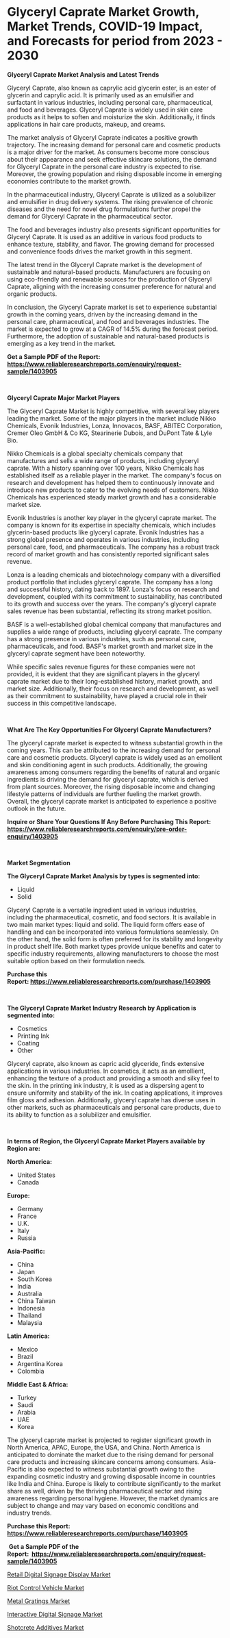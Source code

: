 <p><h1>Glyceryl Caprate Market Growth, Market Trends, COVID-19 Impact, and Forecasts for period from 2023 - 2030</h1></p><p><strong>Glyceryl Caprate Market Analysis and Latest Trends</strong></p>
<p><p>Glyceryl Caprate, also known as caprylic acid glycerin ester, is an ester of glycerin and caprylic acid. It is primarily used as an emulsifier and surfactant in various industries, including personal care, pharmaceutical, and food and beverages. Glyceryl Caprate is widely used in skin care products as it helps to soften and moisturize the skin. Additionally, it finds applications in hair care products, makeup, and creams.</p><p>The market analysis of Glyceryl Caprate indicates a positive growth trajectory. The increasing demand for personal care and cosmetic products is a major driver for the market. As consumers become more conscious about their appearance and seek effective skincare solutions, the demand for Glyceryl Caprate in the personal care industry is expected to rise. Moreover, the growing population and rising disposable income in emerging economies contribute to the market growth.</p><p>In the pharmaceutical industry, Glyceryl Caprate is utilized as a solubilizer and emulsifier in drug delivery systems. The rising prevalence of chronic diseases and the need for novel drug formulations further propel the demand for Glyceryl Caprate in the pharmaceutical sector.</p><p>The food and beverages industry also presents significant opportunities for Glyceryl Caprate. It is used as an additive in various food products to enhance texture, stability, and flavor. The growing demand for processed and convenience foods drives the market growth in this segment.</p><p>The latest trend in the Glyceryl Caprate market is the development of sustainable and natural-based products. Manufacturers are focusing on using eco-friendly and renewable sources for the production of Glyceryl Caprate, aligning with the increasing consumer preference for natural and organic products.</p><p>In conclusion, the Glyceryl Caprate market is set to experience substantial growth in the coming years, driven by the increasing demand in the personal care, pharmaceutical, and food and beverages industries. The market is expected to grow at a CAGR of 14.5% during the forecast period. Furthermore, the adoption of sustainable and natural-based products is emerging as a key trend in the market.</p></p>
<p><strong>Get a Sample PDF of the Report:&nbsp; <a href="https://www.reliableresearchreports.com/enquiry/request-sample/1403905">https://www.reliableresearchreports.com/enquiry/request-sample/1403905</a></strong></p>
<p>&nbsp;</p>
<p><strong>Glyceryl Caprate Major Market Players</strong></p>
<p><p>The Glyceryl Caprate Market is highly competitive, with several key players leading the market. Some of the major players in the market include Nikko Chemicals, Evonik Industries, Lonza, Innovacos, BASF, ABITEC Corporation, Cremer Oleo GmbH & Co KG, Stearinerie Dubois, and DuPont Tate & Lyle Bio.</p><p>Nikko Chemicals is a global specialty chemicals company that manufactures and sells a wide range of products, including glyceryl caprate. With a history spanning over 100 years, Nikko Chemicals has established itself as a reliable player in the market. The company's focus on research and development has helped them to continuously innovate and introduce new products to cater to the evolving needs of customers. Nikko Chemicals has experienced steady market growth and has a considerable market size.</p><p>Evonik Industries is another key player in the glyceryl caprate market. The company is known for its expertise in specialty chemicals, which includes glycerin-based products like glyceryl caprate. Evonik Industries has a strong global presence and operates in various industries, including personal care, food, and pharmaceuticals. The company has a robust track record of market growth and has consistently reported significant sales revenue.</p><p>Lonza is a leading chemicals and biotechnology company with a diversified product portfolio that includes glyceryl caprate. The company has a long and successful history, dating back to 1897. Lonza's focus on research and development, coupled with its commitment to sustainability, has contributed to its growth and success over the years. The company's glyceryl caprate sales revenue has been substantial, reflecting its strong market position.</p><p>BASF is a well-established global chemical company that manufactures and supplies a wide range of products, including glyceryl caprate. The company has a strong presence in various industries, such as personal care, pharmaceuticals, and food. BASF's market growth and market size in the glyceryl caprate segment have been noteworthy.</p><p>While specific sales revenue figures for these companies were not provided, it is evident that they are significant players in the glyceryl caprate market due to their long-established history, market growth, and market size. Additionally, their focus on research and development, as well as their commitment to sustainability, have played a crucial role in their success in this competitive landscape.</p></p>
<p>&nbsp;</p>
<p><strong>What Are The Key Opportunities For Glyceryl Caprate Manufacturers?</strong></p>
<p><p>The glyceryl caprate market is expected to witness substantial growth in the coming years. This can be attributed to the increasing demand for personal care and cosmetic products. Glyceryl caprate is widely used as an emollient and skin conditioning agent in such products. Additionally, the growing awareness among consumers regarding the benefits of natural and organic ingredients is driving the demand for glyceryl caprate, which is derived from plant sources. Moreover, the rising disposable income and changing lifestyle patterns of individuals are further fueling the market growth. Overall, the glyceryl caprate market is anticipated to experience a positive outlook in the future.</p></p>
<p><strong>Inquire or Share Your Questions If Any Before Purchasing This Report: <a href="https://www.reliableresearchreports.com/enquiry/pre-order-enquiry/1403905">https://www.reliableresearchreports.com/enquiry/pre-order-enquiry/1403905</a></strong></p>
<p>&nbsp;</p>
<p><strong>Market Segmentation</strong></p>
<p><strong>The Glyceryl Caprate Market Analysis by types is segmented into:</strong></p>
<p><ul><li>Liquid</li><li>Solid</li></ul></p>
<p><p>Glyceryl Caprate is a versatile ingredient used in various industries, including the pharmaceutical, cosmetic, and food sectors. It is available in two main market types: liquid and solid. The liquid form offers ease of handling and can be incorporated into various formulations seamlessly. On the other hand, the solid form is often preferred for its stability and longevity in product shelf life. Both market types provide unique benefits and cater to specific industry requirements, allowing manufacturers to choose the most suitable option based on their formulation needs.</p></p>
<p><strong>Purchase this Report:&nbsp;<a href="https://www.reliableresearchreports.com/purchase/1403905">https://www.reliableresearchreports.com/purchase/1403905</a></strong></p>
<p>&nbsp;</p>
<p><strong>The Glyceryl Caprate Market Industry Research by Application is segmented into:</strong></p>
<p><ul><li>Cosmetics</li><li>Printing Ink</li><li>Coating</li><li>Other</li></ul></p>
<p><p>Glyceryl caprate, also known as capric acid glyceride, finds extensive applications in various industries. In cosmetics, it acts as an emollient, enhancing the texture of a product and providing a smooth and silky feel to the skin. In the printing ink industry, it is used as a dispersing agent to ensure uniformity and stability of the ink. In coating applications, it improves film gloss and adhesion. Additionally, glyceryl caprate has diverse uses in other markets, such as pharmaceuticals and personal care products, due to its ability to function as a solubilizer and emulsifier.</p></p>
<p>&nbsp;</p>
<p><strong>In terms of Region, the Glyceryl Caprate Market Players available by Region are:</strong></p>
<p>
    <p> <strong> North America: </strong>
        <ul>
            <li>United States</li>
            <li>Canada</li>
        </ul>
        </p> 
    <p> <strong> Europe: </strong>
        <ul>
            <li>Germany</li>
            <li>France</li>
            <li>U.K.</li>
            <li>Italy</li>
            <li>Russia</li>
        </ul>
        </p> 
    <p> <strong> Asia-Pacific: </strong>
        <ul>
            <li>China</li>
            <li>Japan</li>
            <li>South Korea</li>
            <li>India</li>
            <li>Australia</li>
            <li>China Taiwan</li>
            <li>Indonesia</li>
            <li>Thailand</li>
            <li>Malaysia</li>
        </ul>
        </p> 
    <p> <strong> Latin America: </strong>
        <ul>
            <li>Mexico</li>
            <li>Brazil</li>
            <li>Argentina Korea</li>
            <li>Colombia</li>
        </ul>
        </p> 
    <p> <strong> Middle East & Africa: </strong>
        <ul>
            <li>Turkey</li>
            <li>Saudi</li>
            <li>Arabia</li>
            <li>UAE</li>
            <li>Korea</li>
        </ul>
    </p>
    </p>
<p><p>The glyceryl caprate market is projected to register significant growth in North America, APAC, Europe, the USA, and China. North America is anticipated to dominate the market due to the rising demand for personal care products and increasing skincare concerns among consumers. Asia-Pacific is also expected to witness substantial growth owing to the expanding cosmetic industry and growing disposable income in countries like India and China. Europe is likely to contribute significantly to the market share as well, driven by the thriving pharmaceutical sector and rising awareness regarding personal hygiene. However, the market dynamics are subject to change and may vary based on economic conditions and industry trends.</p></p>
<p><strong>Purchase this Report: <a href="https://www.reliableresearchreports.com/purchase/1403905">https://www.reliableresearchreports.com/purchase/1403905</a></strong></p>
<p>&nbsp;<strong>Get a Sample PDF of the Report:&nbsp;&nbsp;<a href="https://www.reliableresearchreports.com/enquiry/request-sample/1403905">https://www.reliableresearchreports.com/enquiry/request-sample/1403905</a></strong></p>
<p><strong></strong></p>
<p><p><a href="https://github.com/kipkeeva/Market-Research-Report-List-1/blob/main/retail-digital-signage-display-market.md">Retail Digital Signage Display Market</a></p><p><a href="https://medium.com/@horlandkidd/riot-control-vehicle-market-exploring-market-share-market-trends-and-future-growth-066cdb1ad437">Riot Control Vehicle Market</a></p><p><a href="https://www.linkedin.com/pulse/metal-gratings-market-size-growth-forecast-from-2023--5akgc/">Metal Gratings Market</a></p><p><a href="https://github.com/provorikovar/Market-Research-Report-List-1/blob/main/interactive-digital-signage-market.md">Interactive Digital Signage Market</a></p><p><a href="https://www.linkedin.com/pulse/decoding-shotcrete-additives-market-deep-dive-latest-trends-de0jc/">Shotcrete Additives Market</a></p></p>